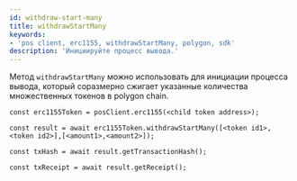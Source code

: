 ```yaml
---
id: withdraw-start-many
title: withdrawStartMany
keywords:
- 'pos client, erc1155, withdrawStartMany, polygon, sdk'
description: 'Инициируйте процесс вывода.'
---
```


Метод `withdrawStartMany` можно использовать для инициации процесса вывода, который соразмерно сжигает указанные количества множественных токенов в polygon chain.

```
const erc1155Token = posClient.erc1155(<child token address>);

const result = await erc1155Token.withdrawStartMany([<token id1>, <token id2>],[<amount1>,<amount2>]);

const txHash = await result.getTransactionHash();

const txReceipt = await result.getReceipt();

```

